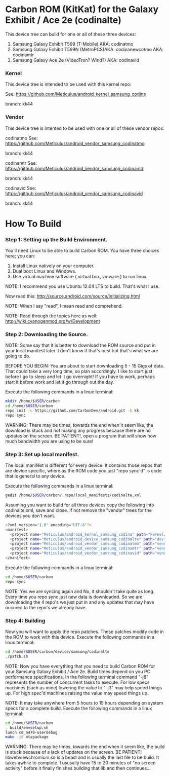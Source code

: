 # Carbon ROM (KitKat) for the Galaxy Exhibit / Ace 2e (codinalte)
This device tree can build for one or all of these three devices:

1. Samsung Galaxy Exhibit T599 (T-Mobile) AKA: codinatmo
2. Samsung Galaxy Exhibit T599N (MetroPCS)AKA: codinanewcotmo AKA: codinamtr
3. Samsung Galaxy Ace 2e (VideoTron? Wind?) AKA: codinavid

### Kernel
This device tree is intended to be used with this kernel repo:

See: https://github.com/Meticulus/android_kernel_samsung_codina

branch: kk44
### Vendor
This device tree is intented to be used with one or all of these vendor repos:

codinatmo
See: https://github.com/Meticulus/android_vendor_samsung_codinatmo

branch: kk44

codinamtr
See: https://github.com/Meticulus/android_vendor_samsung_codinamtr

branch: kk44

codinavid
See: https://github.com/Meticulus/android_vendor_samsung_codinavid

branch: kk44
# How To Build

### Step 1: Setting up the Build Environment.

You'll need Linux to be able to build Carbon ROM. You have three choices here; you can:

1. Install Linux natively on your computer.
2. Dual boot Linux and Windows.
3. Use virtual machine software ( virtual box, vmware ) to run linux.

NOTE: I recommend you use Ubuntu 12.04 LTS to build. That's what I use.

Now read this: http://source.android.com/source/initializing.html

NOTE: When I say "read", I mean read and comprehend.

NOTE: Read through the topics here as well: http://wiki.cyanogenmod.org/w/Development
### Step 2: Downloading the Source.

NOTE: Some say that it is better to download the ROM source and put in your local manifest later. I don't know if that's best but that's what we are going to do.

BEFORE YOU BEGIN: You are about to start downloading 5 - 15 Gigs of data. That could take a very long time, so plan accordingly. I like to start just before I go to sleep and let it go overnight! If you have to work, perhaps start it before work and let it go through out the day.

Execute the following commands in a linux terminal:
```bash
mkdir /home/$USER/carbon
cd /home/$USER/carbon
repo init -u https://github.com/CarbonDev/android.git -b kk
repo sync
```
WARNING: There may be times, towards the end when it seem like, the download is stuck and not making any progress because there are no updates on the screen. BE PATIENT!, open a program that will show how much bandwidth you are using to be sure!

### Step 3: Set up local manifest.

The local manifest is different for every device. It contains those repos that are device specific, where as the ROM code you just "repo sync'd" is code that is general to any device.

Execute the following commands in a linux terminal:
```bash
gedit /home/$USER/carbon/.repo/local_manifests/codinalte.xml
```
Assuming you want to build for all three devices copy the following into codinalte.xml, save and close. If not remove the "vendor" trees for the devices you don't want.
```bash
<?xml version="1.0" encoding="UTF-8"?>
<manifest>
  <project name="Meticulus/android_kernel_samsung_codina" path="kernel/samsung/codina" remote="github" revision="kk44"/>
  <project name="Meticulus/android_device_samsung_codinalte" path="device/samsung/codinalte" remote="github" revision="carbon"/>
  <project name="Meticulus/android_vendor_samsung_codinatmo" path="vendor/samsung/codinatmo" remote="github" revision="kk44"/>
  <project name="Meticulus/android_vendor_samsung_codinamtr" path="vendor/samsung/codinamtr" remote="github" revision="kk44"/>
  <project name="Meticulus/android_vendor_samsung_codinavid" path="vendor/samsung/codinavid" remote="github" revision="kk44"/>
</manifest>
```
Execute the following commands in a linux terminal:
```bash
cd /home/$USER/carbon
repo sync
```

NOTE: Yes we are syncing again and No, it shouldn't take quite as long. Every time you repo sync just new data is downloaded. So we are downloading the 4 repo's we just put in and any updates that may have occured to the repo's we already have.

### Step 4: Building

Now you will want to apply the repo patches. These patches modify code in the ROM to work with this device.
Execute the following commands in a linux terminal:
```bash
cd /home/$USER/carbon/device/samsung/codinalte
./patch.sh
```

NOTE: Now you have everything that you need to build Carbon ROM for your Samsung Galaxy Exhibit / Ace 2e. Build times depend on you PC performance specifications. In the following terminal command "-j8" represents the number of concurrent tasks to execute. For low specs machines (such as mine) lowering the value to "-j3" may help speed things up. For high spec'd machines raising the value may speed things up.

NOTE: It may take anywhere from 5 hours to 15 hours depending on system specs for a complete build.
Execute the following commands in a linux terminal:
```bash
cd /home/$USER/carbon
. build/envsetup.sh
lunch cm_m470-userdebug
make -j8 otapackage
```
WARNING: There may be times, towards the end when it seem like, the build is stuck because of a lack of updates on the screen. BE PATIENT! libwebviewchromium.so is a beast and is usually the last file to be build. It takes awhile to complete. I ususally have 15 to 20 minutes of "no screen activity" before it finally finishes building that lib and then continues...

